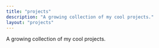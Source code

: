 ```yaml
---
title: "projects"
description: "A growing collection of my cool projects."
layout: "projects"
---
```


A growing collection of my cool projects.
